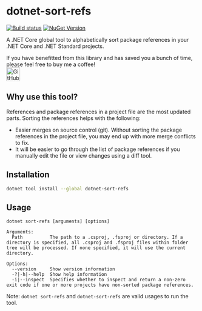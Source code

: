 # dotnet-sort-refs
[![Build status](https://ci.appveyor.com/api/projects/status/xse0bia9olr5shxr?svg=true)](https://ci.appveyor.com/project/BabuAnnamalai/dotnet-sort-refs) [![NuGet Version](https://badgen.net/nuget/v/dotnet-sort-refs)](https://www.nuget.org/packages/dotnet-sort-refs/)

A .NET Core global tool to alphabetically sort package references in your .NET Core and .NET Standard projects.

If you have benefitted from this library and has saved you a bunch of time, please feel free to buy me a coffee!<br>
<a href="https://github.com/sponsors/mysticmind" target="_blank"><img height="30" style="border:0px;height:36px;" src="https://img.shields.io/static/v1?label=GitHub Sponsor&message=%E2%9D%A4&logo=GitHub" border="0" alt="GitHub Sponsor" /></a> <!--<a href="https://ko-fi.com/babuannamalai" target="_blank"><img height="36" style="border:0px;height:36px;" src="https://cdn.ko-fi.com/cdn/kofi4.png?v=3" border="0" alt="Buy Me a Coffee at ko-fi.com" /></a> <a href="https://www.buymeacoffee.com/babuannamalai" target="_blank"><img src="https://cdn.buymeacoffee.com/buttons/default-orange.png" alt="Buy Me A Coffee" height="36" width="174"></a>-->

## Why use this tool?
References and package references in a project file are the most updated parts. Sorting the references helps with the following:
- Easier merges on source control (git). Without sorting the package references in the project file, you may end up with more merge conflicts to fix. 
- It will be easier to go through the list of package references if you manually edit the file or view changes using a diff tool.

## Installation
```bash
dotnet tool install --global dotnet-sort-refs
```

## Usage
```text
dotnet sort-refs [arguments] [options]

Arguments:
  Path          The path to a .csproj, .fsproj or directory. If a directory is specified, all .csproj and .fsproj files within folder tree will be processed. If none specified, it will use the current directory.

Options:
  --version     Show version information
  -?|-h|--help  Show help information
  -i|--inspect  Specifies whether to inspect and return a non-zero exit code if one or more projects have non-sorted package references.
```

Note: `dotnet sort-refs` and `dotnet-sort-refs` are valid usages to run the tool.
